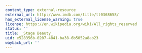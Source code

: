 ```yaml
---
content_type: external-resource
external_url: http://www.imdb.com/title/tt0368658/
has_external_license_warning: true
license: https://en.wikipedia.org/wiki/All_rights_reserved
status: ''
title: _Stage Beauty_
uid: e528356b-0207-4841-ba38-6b5052a8ab23
wayback_url: ''
---
```

